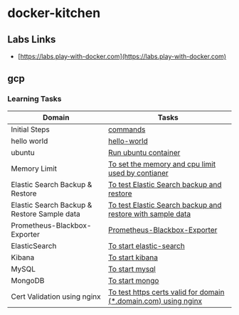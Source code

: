 # docker-kitchen

## Labs Links
- [https://labs.play-with-docker.com](https://labs.play-with-docker.com)



## gcp

### Learning Tasks



Domain | Tasks | 
---    | --- | 
Initial Steps | [commands](task-000-commands) |
hello world | [hello-world](local/task-001-hello-world) |
ubuntu | [Run ubuntu container ](local/task-002-ubuntu) | 
Memory Limit | [To set the memory and cpu limit used by contianer](local-mac/task-011-mem-and-cpu-limit-container)
Elastic Search Backup & Restore    | [To test Elastic Search backup and restore ](local/task-003-elastic-search-bkp-restore) |
Elastic Search Backup & Restore Sample data | [To test Elastic Search backup and restore with sample data](local/task-007-elastic-search-backup-restore-sample-data)
Prometheus-Blackbox-Exporter | [Prometheus-Blackbox-Exporter](local/task-004-prom-blackbox-exporter) | 
ElasticSearch | [To start elastic-search](local/task-005-elastic-search) |
Kibana | [To start kibana](local/task-006-kibana) |
MySQL | [To start mysql](local-mac/task-009-mysql) | 
MongoDB | [To start mongo](local-mac/task-010-mongo) |
Cert Validation using nginx | [To test https certs valid for domain (*.domain.com) using nginx](local/task-008-nginx-https-domain-test)

